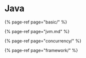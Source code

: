 # Java

{% page-ref page="basic/" %}

{% page-ref page="jvm.md" %}

{% page-ref page="concurrency/" %}

{% page-ref page="framework/" %}



